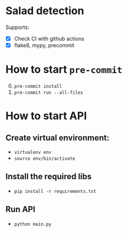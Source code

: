 # Salad detection

Supports:

- [x] Check CI with github actions
- [x] flake8, mypy, precommit

# How to start `pre-commit`

0. `pre-commit install`
1. `pre-commit run --all-files`

# How to start API

## Create virtual environment:

- `virtualenv env`
- `source env/bin/activate`

## Install the required libs

- `pip install -r requirements.txt`

## Run API

- `python main.py`
